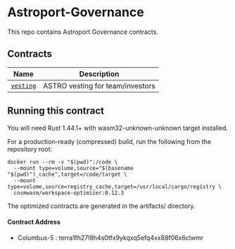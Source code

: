# Astroport-Governance

This repo contains Astroport Governance contracts.

## Contracts

| Name                           | Description                      |
| ------------------------------ | -------------------------------- |
| [`vesting`](contracts/vesting) | ASTRO vesting for team/investors |

## Running this contract

You will need Rust 1.44.1+ with wasm32-unknown-unknown target installed.

For a production-ready (compressed) build, run the following from the repository root:

```
docker run --rm -v "$(pwd)":/code \
  --mount type=volume,source="$(basename "$(pwd)")_cache",target=/code/target \
  --mount type=volume,source=registry_cache,target=/usr/local/cargo/registry \
  cosmwasm/workspace-optimizer:0.12.3
```

The optimized contracts are generated in the artifacts/ directory.

#### Contract Address
- Columbus-5  : terra1fh27l8h4s0tfx9ykqxq5efq4xx88f06x6clwmr
